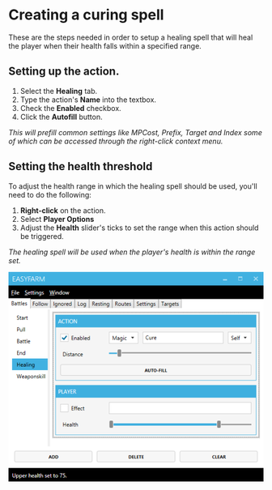 # Creating a curing spell
These are the steps needed in order to setup a healing spell that will heal the player when their health falls within a specified range.

## Setting up the action.
1. Select the **Healing** tab.
2. Type the action's **Name** into the textbox.
4. Check the **Enabled** checkbox.
5. Click the **Autofill** button.

*This will prefill common settings like MPCost, Prefix, Target and Index some of which can be accessed through the right-click context menu.*

## Setting the health threshold
To adjust the health range in which the healing spell should be used, you'll need to do the following:

1. **Right-click** on the action.
2. Select **Player Options**
2. Adjust the **Health** slider's ticks to set the range when this action should be triggered.

*The healing spell will be used when the player's health is within the range set.*

![](images/healing.png)
